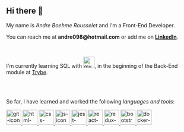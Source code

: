 <!-- ### Hi there 👋 -->

<!--
**andrerousselet/andrerousselet** is a ✨ _special_ ✨ repository because its `README.md` (this file) appears on your GitHub profile.

Here are some ideas to get you started:

- 🔭 I’m currently working on ...
- 🌱 I’m currently learning ...
- 👯 I’m looking to collaborate on ...
- 🤔 I’m looking for help with ...
- 💬 Ask me about ...
- 📫 How to reach me: ...
- 😄 Pronouns: ...
- ⚡ Fun fact: ...
-->

<h2>Hi there 👋</h2>

<p>My name is <em>Andre Boehme Rousselet</em> and I'm a Front-End Developer.</p>

<p>You can reach me at <strong>andre098@hotmail.com</strong> or add me on
<a href="https://www.linkedin.com/in/andre-boehme-rousselet/"><strong>LinkedIn</strong></a>.</p>

<br />

<p>I'm currently learning SQL with <a href="#"><img src="https://cdn.jsdelivr.net/gh/devicons/devicon/icons/mysql/mysql-original.svg" alt="mysql-icon" width="30px" heigth="30px"/></a>, in the beginning of the Back-End module at <a href="https://www.betrybe.com/">Trybe</a>.</p>

<br />
<br />

<p>So far, I have learned and worked the following <em>languages and tools</em>:</p>

<a href="#">
  <img
    src="https://cdn.jsdelivr.net/gh/devicons/devicon/icons/git/git-original.svg"
    alt="git-icon"
    width="40px"
    height="40px"
  />
</a>
<a href="#">
  <img
    src="https://cdn.jsdelivr.net/gh/devicons/devicon/icons/html5/html5-original.svg"
    alt="html-icon"
    width="40px"
    height="40px"
  />
</a>
<a href="#">
  <img
    src="https://cdn.jsdelivr.net/gh/devicons/devicon/icons/css3/css3-original.svg"
    alt="css-icon"
    width="40px"
    height="40px"
  />
</a>
<a href="#">
  <img
    src="https://cdn.jsdelivr.net/gh/devicons/devicon/icons/javascript/javascript-original.svg"
    alt="js-icon"
    width="40px"
    height="40px"
  />
</a>
<a href="#">
  <img
    src="https://cdn.jsdelivr.net/gh/devicons/devicon/icons/jest/jest-plain.svg"
    alt="jest-icon"
    width="40px"
    height="40px"
  />
</a>
<a href="#">
  <img
    src="https://cdn.jsdelivr.net/gh/devicons/devicon/icons/react/react-original.svg"
    alt="react-icon"
    width="40px"
    height="40px"
  />
</a>
<a href="#">
  <img
    src="https://cdn.jsdelivr.net/gh/devicons/devicon/icons/redux/redux-original.svg"
    alt="redux-icon"
    width="40px"
    height="40px"
  />
</a>
<a href="#">
  <img
    src="https://cdn.jsdelivr.net/gh/devicons/devicon/icons/bootstrap/bootstrap-original.svg"
    alt="bootstrap-icon"
    width="40px"
    height="40px"
  />
</a>
<a href="#">
  <img
    src="https://cdn.jsdelivr.net/gh/devicons/devicon/icons/docker/docker-original.svg"
    alt="docker-icon"
    width="40px"
    height="40px"
  />
</a>
          
